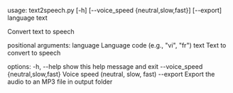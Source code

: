 usage: text2speech.py [-h] [--voice_speed {neutral,slow,fast}] [--export] language text

Convert text to speech

positional arguments:
  language              Language code (e.g., "vi", "fr")
  text                  Text to convert to speech

options:
  -h, --help            show this help message and exit
  --voice_speed {neutral,slow,fast}
                        Voice speed (neutral, slow, fast)
  --export              Export the audio to an MP3 file in output folder
